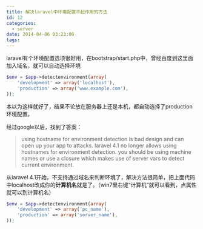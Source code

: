 ```yaml
---
title: 解决laravel中环境配置不起作用的方法
id: 12
categories:
  - server
date: 2014-04-06 03:23:00
tags:
---
```


laravel有个环境配置选项很好用，在bootstrap/start.php中，曾经百度到这里面加入域名，就可以自动选择环境

```php
$env = $app->detectenvironment(array(
    'development' => array('localhost'),
    'production' => array('www.example.com'),
));
```

本以为这样就好了，结果不论放在服务器上还是本机，都自动选择了production环境配置。

经过google以后，找到了答案：

> using hostname for environment detection is bad design and can open up your app to attacks. laravel 4.1 no longer allows using hostnames for environment detection. you should be using machine names or use a closure which makes use of server vars to detect current environment.

从laravel 4.1开始，不支持通过域名来判断环境了，解决方法很简单，把上面代码中localhost改成你的**计算机名**就是了。（win7里右键“计算机”就可以看到，点属性就可以到计算机名）

```php
$env = $app->detectenvironment(array(
    'development' => array('pc_name'),
    'production' => array('server_name'),
));
```
